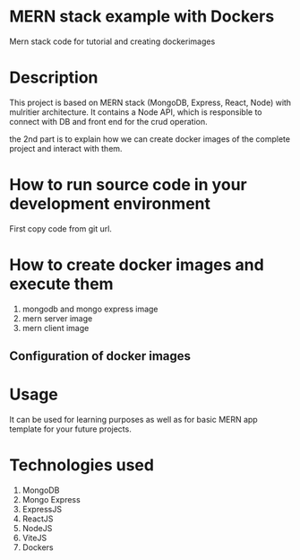 # MERN stack example with Dockers
Mern stack code for tutorial and creating dockerimages
# Description
This project is based on MERN stack (MongoDB, Express, React, Node) with mulritier architecture. It contains a Node API, which is responsible to connect with DB and front end for the crud operation.

the 2nd part is to explain how we can create docker images of the complete project and interact with them.

# How to run source code in your development environment
First copy code from git url.

# How to create docker images and execute them
1. mongodb and mongo express image
2. mern server image
3. mern client image

## Configuration of docker images


# Usage
It can be used for learning purposes as well as for basic MERN app template for your future projects.

# Technologies used

1. MongoDB
2. Mongo Express
3. ExpressJS
4. ReactJS
5. NodeJS
6. ViteJS
7. Dockers
